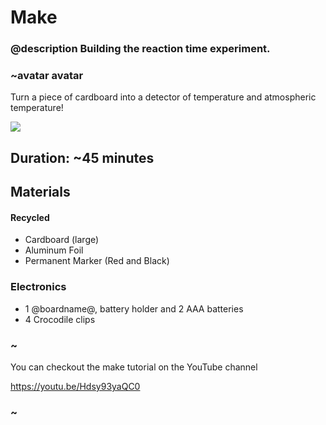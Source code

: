 # Make
### @description Building the reaction time experiment.

### ~avatar avatar

Turn a piece of cardboard into a detector of temperature and atmospheric temperature!


![](\static\mb\courses\stem\forms_of_matter.jpg)


## Duration: ~45 minutes

## Materials
#### Recycled
* Cardboard (large) 
* Aluminum Foil
* Permanent Marker (Red and Black)

### Electronics
* 1 @boardname@, battery holder and 2 AAA batteries
* 4 Crocodile clips

### ~

You can checkout the make tutorial on the YouTube channel 

https://youtu.be/Hdsy93yaQC0

### ~
